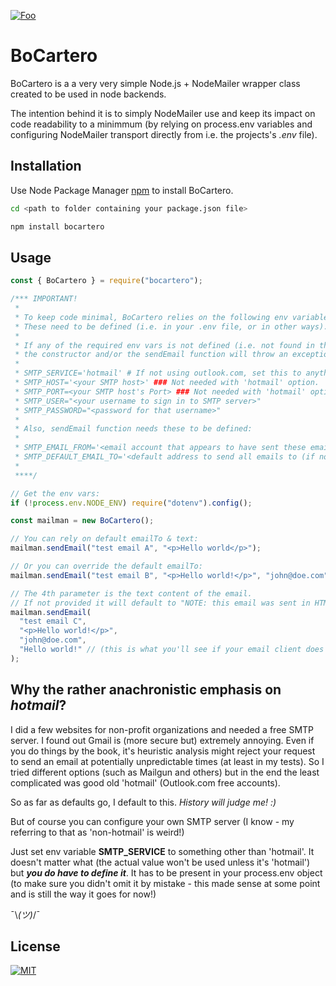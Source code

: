 [![Foo](https://res.cloudinary.com/wdpj/image/upload/c_scale,w_50/v1636746639/web-design-pablo-juele/logos/wdpj-logo_ddlpop.png)](https://pablojuele.com/)

# BoCartero

BoCartero is a a very very simple Node.js + NodeMailer wrapper class created to be used in node backends.

The intention behind it is to simply NodeMailer use and keep its impact on code readability to a minimmum (by relying on process.env variables and configuring NodeMailer transport directly from i.e. the projects's _.env_ file).

## Installation

Use Node Package Manager [npm](https://docs.npmjs.com/cli/v6/commands/npm) to install BoCartero.

```bash
cd <path to folder containing your package.json file>

npm install bocartero
```

## Usage

```javascript
const { BoCartero } = require("bocartero");

/*** IMPORTANT!
 *
 * To keep code minimal, BoCartero relies on the following env variables.
 * These need to be defined (i.e. in your .env file, or in other ways).
 *
 * If any of the required env vars is not defined (i.e. not found in the process.env object)
 * the constructor and/or the sendEmail function will throw an exception.
 *
 * SMTP_SERVICE='hotmail' # If not using outlook.com, set this to anything else - NOTE: it HAS to be present.
 * SMTP_HOST='<your SMTP host>' ### Not needed with 'hotmail' option.
 * SMTP_PORT=<your SMTP host's Port> ### Not needed with 'hotmail' option.
 * SMTP_USER="<your username to sign in to SMTP server>"
 * SMTP_PASSWORD="<password for that username>"
 *
 * Also, sendEmail function needs these to be defined:
 *
 * SMTP_EMAIL_FROM='<email account that appears to have sent these emails>'
 * SMTP_DEFAULT_EMAIL_TO='<default address to send all emails to (if not overriden in sendEmail method)>'
 *
 ****/

// Get the env vars:
if (!process.env.NODE_ENV) require("dotenv").config();

const mailman = new BoCartero();

// You can rely on default emailTo & text:
mailman.sendEmail("test email A", "<p>Hello world</p>");

// Or you can override the default emailTo:
mailman.sendEmail("test email B", "<p>Hello world!</p>", "john@doe.com");

// The 4th parameter is the text content of the email.
// If not provided it will default to "NOTE: this email was sent in HTML format only."
mailman.sendEmail(
  "test email C",
  "<p>Hello world!</p>",
  "john@doe.com",
  "Hello world!" // (this is what you'll see if your email client does not render the HTML content)
);
```

## Why the rather anachronistic emphasis on _hotmail_?

I did a few websites for non-profit organizations and needed a free SMTP server. I found out Gmail is (more secure but) extremely annoying. Even if you do things by the book, it's heuristic analysis might reject your request to send an email at potentially unpredictable times (at least in my tests). So I tried different options (such as Mailgun and others) but in the end the least complicated was good old 'hotmail' (Outlook.com free accounts).

So as far as defaults go, I default to this. _History will judge me! :)_

But of course you can configure your own SMTP server (I know - my referring to that as 'non-hotmail' is weird!)

Just set env variable **SMTP_SERVICE** to something other than 'hotmail'. It doesn't matter what (the actual value won't be used unless it's 'hotmail') but **_you do have to define it_**. It has to be present in your process.env object (to make sure you didn't omit it by mistake - this made sense at some point and is still the way it goes for now!)

¯\\_(ツ)_/¯

## License

[![MIT](https://upload.wikimedia.org/wikipedia/commons/thumb/0/0c/MIT_logo.svg/220px-MIT_logo.svg.png)](https://choosealicense.com/licenses/mit/)

